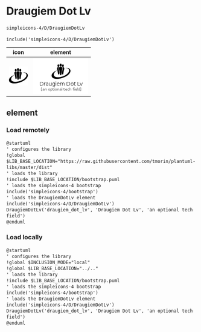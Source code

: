 # Draugiem Dot Lv

```text
simpleicons-4/D/DraugiemDotLv
```

```text
include('simpleicons-4/D/DraugiemDotLv')
```

|icon|element|
|---|---|
|![](DraugiemDotLv.png)|![](DraugiemDotLv.element.png)|



## element
### Load remotely
```plantuml
@startuml
' configures the library
!global $LIB_BASE_LOCATION="https://raw.githubusercontent.com/tmorin/plantuml-libs/master/dist"
' loads the library
!include $LIB_BASE_LOCATION/bootstrap.puml
' loads the simpleicons-4 bootstrap
include('simpleicons-4/bootstrap')
' loads the DraugiemDotLv element
include('simpleicons-4/D/DraugiemDotLv')
DraugiemDotLv('draugiem_dot_lv', 'Draugiem Dot Lv', 'an optional tech field')
@enduml
```
### Load locally
```plantuml
@startuml
' configures the library
!global $INCLUSION_MODE="local"
!global $LIB_BASE_LOCATION="../.."
' loads the library
!include $LIB_BASE_LOCATION/bootstrap.puml
' loads the simpleicons-4 bootstrap
include('simpleicons-4/bootstrap')
' loads the DraugiemDotLv element
include('simpleicons-4/D/DraugiemDotLv')
DraugiemDotLv('draugiem_dot_lv', 'Draugiem Dot Lv', 'an optional tech field')
@enduml
```


